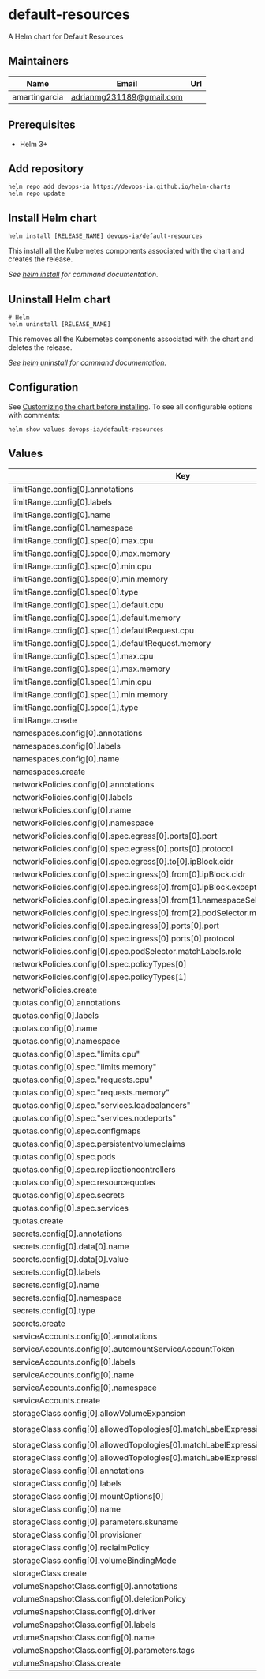 # default-resources

A Helm chart for Default Resources

## Maintainers

| Name | Email | Url |
| ---- | ------ | --- |
| amartingarcia | <adrianmg231189@gmail.com> |  |

## Prerequisites

* Helm 3+

## Add repository

```console
helm repo add devops-ia https://devops-ia.github.io/helm-charts
helm repo update
```

## Install Helm chart

```console
helm install [RELEASE_NAME] devops-ia/default-resources
```

This install all the Kubernetes components associated with the chart and creates the release.

_See [helm install](https://helm.sh/docs/helm/helm_install/) for command documentation._

## Uninstall Helm chart

```console
# Helm
helm uninstall [RELEASE_NAME]
```

This removes all the Kubernetes components associated with the chart and deletes the release.

_See [helm uninstall](https://helm.sh/docs/helm/helm_uninstall/) for command documentation._

## Configuration

See [Customizing the chart before installing](https://helm.sh/docs/intro/using_helm/#customizing-the-chart-before-installing). To see all configurable options with comments:

```console
helm show values devops-ia/default-resources
```

## Values

| Key | Type | Default | Description |
|-----|------|---------|-------------|
| limitRange.config[0].annotations | object | `{}` |  |
| limitRange.config[0].labels | object | `{}` |  |
| limitRange.config[0].name | string | `"my-limit-range"` |  |
| limitRange.config[0].namespace | string | `"my-namespace"` |  |
| limitRange.config[0].spec[0].max.cpu | string | `"2"` |  |
| limitRange.config[0].spec[0].max.memory | string | `"1Gi"` |  |
| limitRange.config[0].spec[0].min.cpu | string | `"200m"` |  |
| limitRange.config[0].spec[0].min.memory | string | `"6Mi"` |  |
| limitRange.config[0].spec[0].type | string | `"Pod"` |  |
| limitRange.config[0].spec[1].default.cpu | string | `"300m"` |  |
| limitRange.config[0].spec[1].default.memory | string | `"200Mi"` |  |
| limitRange.config[0].spec[1].defaultRequest.cpu | string | `"200m"` |  |
| limitRange.config[0].spec[1].defaultRequest.memory | string | `"100Mi"` |  |
| limitRange.config[0].spec[1].max.cpu | string | `"2"` |  |
| limitRange.config[0].spec[1].max.memory | string | `"1Gi"` |  |
| limitRange.config[0].spec[1].min.cpu | string | `"100m"` |  |
| limitRange.config[0].spec[1].min.memory | string | `"4Mi"` |  |
| limitRange.config[0].spec[1].type | string | `"Container"` |  |
| limitRange.create | bool | `false` |  |
| namespaces.config[0].annotations | object | `{}` |  |
| namespaces.config[0].labels | object | `{}` |  |
| namespaces.config[0].name | string | `"my-namespace"` |  |
| namespaces.create | bool | `false` |  |
| networkPolicies.config[0].annotations | object | `{}` |  |
| networkPolicies.config[0].labels | object | `{}` |  |
| networkPolicies.config[0].name | string | `"my-netpol"` |  |
| networkPolicies.config[0].namespace | string | `"my-namespace"` |  |
| networkPolicies.config[0].spec.egress[0].ports[0].port | int | `5978` |  |
| networkPolicies.config[0].spec.egress[0].ports[0].protocol | string | `"TCP"` |  |
| networkPolicies.config[0].spec.egress[0].to[0].ipBlock.cidr | string | `"10.0.0.0/24"` |  |
| networkPolicies.config[0].spec.ingress[0].from[0].ipBlock.cidr | string | `"172.17.0.0/16"` |  |
| networkPolicies.config[0].spec.ingress[0].from[0].ipBlock.except[0] | string | `"172.17.1.0/24"` |  |
| networkPolicies.config[0].spec.ingress[0].from[1].namespaceSelector.matchLabels.project | string | `"myproject"` |  |
| networkPolicies.config[0].spec.ingress[0].from[2].podSelector.matchLabels.role | string | `"frontend"` |  |
| networkPolicies.config[0].spec.ingress[0].ports[0].port | int | `6379` |  |
| networkPolicies.config[0].spec.ingress[0].ports[0].protocol | string | `"TCP"` |  |
| networkPolicies.config[0].spec.podSelector.matchLabels.role | string | `"db"` |  |
| networkPolicies.config[0].spec.policyTypes[0] | string | `"Ingress"` |  |
| networkPolicies.config[0].spec.policyTypes[1] | string | `"Egress"` |  |
| networkPolicies.create | bool | `false` |  |
| quotas.config[0].annotations | object | `{}` |  |
| quotas.config[0].labels | object | `{}` |  |
| quotas.config[0].name | string | `"my-quota"` |  |
| quotas.config[0].namespace | string | `"my-namespace"` |  |
| quotas.config[0].spec."limits.cpu" | string | `"2"` |  |
| quotas.config[0].spec."limits.memory" | string | `"2Gi"` |  |
| quotas.config[0].spec."requests.cpu" | string | `"1"` |  |
| quotas.config[0].spec."requests.memory" | string | `"1Gi"` |  |
| quotas.config[0].spec."services.loadbalancers" | string | `"4"` |  |
| quotas.config[0].spec."services.nodeports" | string | `"4"` |  |
| quotas.config[0].spec.configmaps | string | `"1"` |  |
| quotas.config[0].spec.persistentvolumeclaims | string | `"2"` |  |
| quotas.config[0].spec.pods | string | `"0"` |  |
| quotas.config[0].spec.replicationcontrollers | string | `"6"` |  |
| quotas.config[0].spec.resourcequotas | string | `"2"` |  |
| quotas.config[0].spec.secrets | string | `"1"` |  |
| quotas.config[0].spec.services | string | `"2"` |  |
| quotas.create | bool | `false` |  |
| secrets.config[0].annotations | object | `{}` |  |
| secrets.config[0].data[0].name | string | `"data-name"` |  |
| secrets.config[0].data[0].value | string | `"data-value"` |  |
| secrets.config[0].labels | object | `{}` |  |
| secrets.config[0].name | string | `"my-secret"` |  |
| secrets.config[0].namespace | string | `"my-namespace"` |  |
| secrets.config[0].type | string | `"Opaque"` |  |
| secrets.create | bool | `false` |  |
| serviceAccounts.config[0].annotations | object | `{}` |  |
| serviceAccounts.config[0].automountServiceAccountToken | bool | `false` |  |
| serviceAccounts.config[0].labels | object | `{}` |  |
| serviceAccounts.config[0].name | string | `"my-sa"` |  |
| serviceAccounts.config[0].namespace | string | `"my-namespace"` |  |
| serviceAccounts.create | bool | `false` |  |
| storageClass.config[0].allowVolumeExpansion | bool | `true` |  |
| storageClass.config[0].allowedTopologies[0].matchLabelExpressions[0].key | string | `"failure-domain.beta.kubernetes.io/zone"` |  |
| storageClass.config[0].allowedTopologies[0].matchLabelExpressions[0].values[0] | string | `"us-central-1a"` |  |
| storageClass.config[0].allowedTopologies[0].matchLabelExpressions[0].values[1] | string | `"us-central-1b"` |  |
| storageClass.config[0].annotations | object | `{}` |  |
| storageClass.config[0].labels | object | `{}` |  |
| storageClass.config[0].mountOptions[0] | string | `"debug"` |  |
| storageClass.config[0].name | string | `"azuredisk-csi-zrs"` |  |
| storageClass.config[0].parameters.skuname | string | `"Premium_ZRS"` |  |
| storageClass.config[0].provisioner | string | `"disk.csi.azure.com"` |  |
| storageClass.config[0].reclaimPolicy | string | `"Delete"` |  |
| storageClass.config[0].volumeBindingMode | string | `"WaitForFirstConsumer"` |  |
| storageClass.create | bool | `false` |  |
| volumeSnapshotClass.config[0].annotations | object | `{}` |  |
| volumeSnapshotClass.config[0].deletionPolicy | string | `"Retain"` |  |
| volumeSnapshotClass.config[0].driver | string | `"my-driver"` |  |
| volumeSnapshotClass.config[0].labels | object | `{}` |  |
| volumeSnapshotClass.config[0].name | string | `"my-volume-snapshot-class"` |  |
| volumeSnapshotClass.config[0].parameters.tags | string | `"foo=aaa,bar=bbb"` |  |
| volumeSnapshotClass.create | bool | `false` |  |